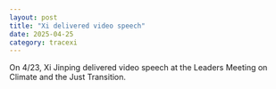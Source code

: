 ```yaml
---
layout: post
title: "Xi delivered video speech"
date: 2025-04-25
category: tracexi
---
```


On 4/23, Xi Jinping delivered video speech at the Leaders Meeting on Climate and the Just Transition.